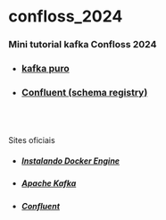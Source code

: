 # confloss_2024

### Mini tutorial kafka Confloss 2024

- ### [kafka puro](./simple/README.md)
- ### [Confluent (schema registry)](./confluent/README.md)

<br/>
<br/>
<br/>
Sites oficiais

* ##### [Instalando Docker Engine](https://docs.docker.com/engine/install/)
* ##### [Apache Kafka](https://kafka.apache.org/)
* ##### [Confluent](https://www.confluent.io/)